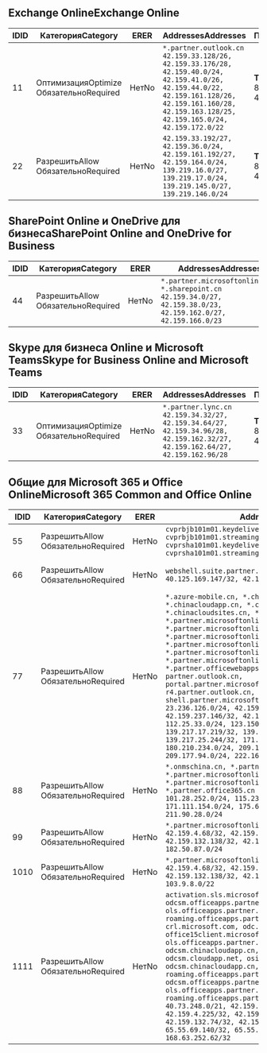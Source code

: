 <!--THIS FILE IS AUTOMATICALLY GENERATED. MANUAL CHANGES WILL BE OVERWRITTEN.-->
<!--Please contact the Office 365 Endpoints team with any questions.-->
<!--China endpoints version 2018102900-->
<!--File generated 2018-10-29 14:00:37.5742-->

## <a name="exchange-online"></a><span data-ttu-id="22648-101">Exchange Online</span><span class="sxs-lookup"><span data-stu-id="22648-101">Exchange Online</span></span>

<span data-ttu-id="22648-102">ID</span><span class="sxs-lookup"><span data-stu-id="22648-102">ID</span></span> | <span data-ttu-id="22648-103">Категория</span><span class="sxs-lookup"><span data-stu-id="22648-103">Category</span></span> | <span data-ttu-id="22648-104">ER</span><span class="sxs-lookup"><span data-stu-id="22648-104">ER</span></span> | <span data-ttu-id="22648-105">Addresses</span><span class="sxs-lookup"><span data-stu-id="22648-105">Addresses</span></span> | <span data-ttu-id="22648-106">Порты</span><span class="sxs-lookup"><span data-stu-id="22648-106">Ports</span></span>
-- | -------------------- | -- | --------------------------------------------------------------------------------------------------------------------------------------------------------------------------------------------------------- | ----------------
<span data-ttu-id="22648-107">1</span><span class="sxs-lookup"><span data-stu-id="22648-107">1</span></span> | <span data-ttu-id="22648-108">Оптимизация</span><span class="sxs-lookup"><span data-stu-id="22648-108">Optimize</span></span><BR><span data-ttu-id="22648-109">Обязательно</span><span class="sxs-lookup"><span data-stu-id="22648-109">Required</span></span> | <span data-ttu-id="22648-110">Нет</span><span class="sxs-lookup"><span data-stu-id="22648-110">No</span></span> | `*.partner.outlook.cn`<BR>`42.159.33.128/26, 42.159.33.176/28, 42.159.40.0/24, 42.159.41.0/26, 42.159.44.0/22, 42.159.161.128/26, 42.159.161.160/28, 42.159.163.128/25, 42.159.165.0/24, 42.159.172.0/22` | <span data-ttu-id="22648-111">**TCP:** 443, 80</span><span class="sxs-lookup"><span data-stu-id="22648-111">**TCP:** 443, 80</span></span>
<span data-ttu-id="22648-112">2</span><span class="sxs-lookup"><span data-stu-id="22648-112">2</span></span> | <span data-ttu-id="22648-113">Разрешить</span><span class="sxs-lookup"><span data-stu-id="22648-113">Allow</span></span><BR><span data-ttu-id="22648-114">Обязательно</span><span class="sxs-lookup"><span data-stu-id="22648-114">Required</span></span> | <span data-ttu-id="22648-115">Нет</span><span class="sxs-lookup"><span data-stu-id="22648-115">No</span></span> | `42.159.33.192/27, 42.159.36.0/24, 42.159.161.192/27, 42.159.164.0/24, 139.219.16.0/27, 139.219.17.0/24, 139.219.145.0/27, 139.219.146.0/24` | <span data-ttu-id="22648-116">**TCP:** 443, 80</span><span class="sxs-lookup"><span data-stu-id="22648-116">**TCP:** 443, 80</span></span>

## <a name="sharepoint-online-and-onedrive-for-business"></a><span data-ttu-id="22648-117">SharePoint Online и OneDrive для бизнеса</span><span class="sxs-lookup"><span data-stu-id="22648-117">SharePoint Online and OneDrive for Business</span></span>

<span data-ttu-id="22648-118">ID</span><span class="sxs-lookup"><span data-stu-id="22648-118">ID</span></span> | <span data-ttu-id="22648-119">Категория</span><span class="sxs-lookup"><span data-stu-id="22648-119">Category</span></span> | <span data-ttu-id="22648-120">ER</span><span class="sxs-lookup"><span data-stu-id="22648-120">ER</span></span> | <span data-ttu-id="22648-121">Addresses</span><span class="sxs-lookup"><span data-stu-id="22648-121">Addresses</span></span> | <span data-ttu-id="22648-122">Порты</span><span class="sxs-lookup"><span data-stu-id="22648-122">Ports</span></span>
-- | ----------------- | -- | --------------------------------------------------------------------------------------------------------------------- | ----------------
<span data-ttu-id="22648-123">4</span><span class="sxs-lookup"><span data-stu-id="22648-123">4</span></span> | <span data-ttu-id="22648-124">Разрешить</span><span class="sxs-lookup"><span data-stu-id="22648-124">Allow</span></span><BR><span data-ttu-id="22648-125">Обязательно</span><span class="sxs-lookup"><span data-stu-id="22648-125">Required</span></span> | <span data-ttu-id="22648-126">Нет</span><span class="sxs-lookup"><span data-stu-id="22648-126">No</span></span> | `*.partner.microsoftonline.cn, *.sharepoint.cn`<BR>`42.159.34.0/27, 42.159.38.0/23, 42.159.162.0/27, 42.159.166.0/23` | <span data-ttu-id="22648-127">**TCP:** 443, 80</span><span class="sxs-lookup"><span data-stu-id="22648-127">**TCP:** 443, 80</span></span>

## <a name="skype-for-business-online-and-microsoft-teams"></a><span data-ttu-id="22648-128">Skype для бизнеса Online и Microsoft Teams</span><span class="sxs-lookup"><span data-stu-id="22648-128">Skype for Business Online and Microsoft Teams</span></span>

<span data-ttu-id="22648-129">ID</span><span class="sxs-lookup"><span data-stu-id="22648-129">ID</span></span> | <span data-ttu-id="22648-130">Категория</span><span class="sxs-lookup"><span data-stu-id="22648-130">Category</span></span> | <span data-ttu-id="22648-131">ER</span><span class="sxs-lookup"><span data-stu-id="22648-131">ER</span></span> | <span data-ttu-id="22648-132">Addresses</span><span class="sxs-lookup"><span data-stu-id="22648-132">Addresses</span></span> | <span data-ttu-id="22648-133">Порты</span><span class="sxs-lookup"><span data-stu-id="22648-133">Ports</span></span>
-- | -------------------- | -- | -------------------------------------------------------------------------------------------------------------------------------- | ----------------
<span data-ttu-id="22648-134">3</span><span class="sxs-lookup"><span data-stu-id="22648-134">3</span></span> | <span data-ttu-id="22648-135">Оптимизация</span><span class="sxs-lookup"><span data-stu-id="22648-135">Optimize</span></span><BR><span data-ttu-id="22648-136">Обязательно</span><span class="sxs-lookup"><span data-stu-id="22648-136">Required</span></span> | <span data-ttu-id="22648-137">Нет</span><span class="sxs-lookup"><span data-stu-id="22648-137">No</span></span> | `*.partner.lync.cn`<BR>`42.159.34.32/27, 42.159.34.64/27, 42.159.34.96/28, 42.159.162.32/27, 42.159.162.64/27, 42.159.162.96/28` | <span data-ttu-id="22648-138">**TCP:** 443, 80</span><span class="sxs-lookup"><span data-stu-id="22648-138">**TCP:** 443, 80</span></span>

## <a name="microsoft-365-common-and-office-online"></a><span data-ttu-id="22648-139">Общие для Microsoft 365 и Office Online</span><span class="sxs-lookup"><span data-stu-id="22648-139">Microsoft 365 Common and Office Online</span></span>

<span data-ttu-id="22648-140">ID</span><span class="sxs-lookup"><span data-stu-id="22648-140">ID</span></span> | <span data-ttu-id="22648-141">Категория</span><span class="sxs-lookup"><span data-stu-id="22648-141">Category</span></span> | <span data-ttu-id="22648-142">ER</span><span class="sxs-lookup"><span data-stu-id="22648-142">ER</span></span> | <span data-ttu-id="22648-143">Addresses</span><span class="sxs-lookup"><span data-stu-id="22648-143">Addresses</span></span> | <span data-ttu-id="22648-144">Порты</span><span class="sxs-lookup"><span data-stu-id="22648-144">Ports</span></span>
-- | ----------------- | -- | ---------------------------------------------------------------------------------------------------------------------------------------------------------------------------------------------------------------------------------------------------------------------------------------------------------------------------------------------------------------------------------------------------------------------------------------------------------------------------------------------------------------------------------------------------------------------------------------------------------------------------------------------------------------------------------------------------------------------------------------------------------------------------------------------------------------------------------------------------------------------------------------------------------------------- | ----------------
<span data-ttu-id="22648-145">5</span><span class="sxs-lookup"><span data-stu-id="22648-145">5</span></span> | <span data-ttu-id="22648-146">Разрешить</span><span class="sxs-lookup"><span data-stu-id="22648-146">Allow</span></span><BR><span data-ttu-id="22648-147">Обязательно</span><span class="sxs-lookup"><span data-stu-id="22648-147">Required</span></span> | <span data-ttu-id="22648-148">Нет</span><span class="sxs-lookup"><span data-stu-id="22648-148">No</span></span> | `cvprbjb101m01.keydelivery.mediaservices.chinacloudapi.cn, cvprbjb101m01.streaming.mediaservices.chinacloudapi.cn, cvprsha101m01.keydelivery.mediaservices.chinacloudapi.cn, cvprsha101m01.streaming.mediaservices.chinacloudapi.cn` | <span data-ttu-id="22648-149">**TCP:** 443, 80</span><span class="sxs-lookup"><span data-stu-id="22648-149">**TCP:** 443, 80</span></span>
<span data-ttu-id="22648-150">6</span><span class="sxs-lookup"><span data-stu-id="22648-150">6</span></span> | <span data-ttu-id="22648-151">Разрешить</span><span class="sxs-lookup"><span data-stu-id="22648-151">Allow</span></span><BR><span data-ttu-id="22648-152">Обязательно</span><span class="sxs-lookup"><span data-stu-id="22648-152">Required</span></span> | <span data-ttu-id="22648-153">Нет</span><span class="sxs-lookup"><span data-stu-id="22648-153">No</span></span> | `webshell.suite.partner.microsoftonline.cn`<BR>`40.125.169.147/32, 42.159.201.24/32` | <span data-ttu-id="22648-154">**TCP:** 443, 80</span><span class="sxs-lookup"><span data-stu-id="22648-154">**TCP:** 443, 80</span></span>
<span data-ttu-id="22648-155">7</span><span class="sxs-lookup"><span data-stu-id="22648-155">7</span></span> | <span data-ttu-id="22648-156">Разрешить</span><span class="sxs-lookup"><span data-stu-id="22648-156">Allow</span></span><BR><span data-ttu-id="22648-157">Обязательно</span><span class="sxs-lookup"><span data-stu-id="22648-157">Required</span></span> | <span data-ttu-id="22648-158">Нет</span><span class="sxs-lookup"><span data-stu-id="22648-158">No</span></span> | `*.azure-mobile.cn, *.chinacloudapi.cn, *.chinacloudapp.cn, *.chinacloud-mobile.cn, *.chinacloudsites.cn, *.partner.microsoftonline-m.cn, *.partner.microsoftonline-m.net.cn, *.partner.microsoftonline-m-i.cn, *.partner.microsoftonline-m-i.net.cn, *.partner.microsoftonline-p.net.cn, *.partner.microsoftonline-p-i.cn, *.partner.microsoftonline-p-i.net.cn, *.partner.officewebapps.cn, *.windowsazure.cn, partner.outlook.cn, portal.partner.microsoftonline.cdnsvc.com, r4.partner.outlook.cn, shell.partner.microsoftonline.cdnsvc.com`<BR>`23.236.126.0/24, 42.159.224.122/32, 42.159.233.91/32, 42.159.237.146/32, 42.159.238.120/32, 58.68.168.0/24, 112.25.33.0/24, 123.150.49.0/24, 125.65.247.0/24, 139.217.17.219/32, 139.217.19.156/32, 139.217.21.3/32, 139.217.25.244/32, 171.107.84.0/24, 180.210.232.0/24, 180.210.234.0/24, 209.177.86.0/24, 209.177.90.0/24, 209.177.94.0/24, 222.161.226.0/24` | <span data-ttu-id="22648-159">**TCP:** 443, 80</span><span class="sxs-lookup"><span data-stu-id="22648-159">**TCP:** 443, 80</span></span>
<span data-ttu-id="22648-160">8</span><span class="sxs-lookup"><span data-stu-id="22648-160">8</span></span> | <span data-ttu-id="22648-161">Разрешить</span><span class="sxs-lookup"><span data-stu-id="22648-161">Allow</span></span><BR><span data-ttu-id="22648-162">Обязательно</span><span class="sxs-lookup"><span data-stu-id="22648-162">Required</span></span> | <span data-ttu-id="22648-163">Нет</span><span class="sxs-lookup"><span data-stu-id="22648-163">No</span></span> | `*.onmschina.cn, *.partner.microsoftonline.net.cn, *.partner.microsoftonline-i.cn, *.partner.microsoftonline-i.net.cn, *.partner.office365.cn`<BR>`101.28.252.0/24, 115.231.150.0/24, 123.235.32.0/24, 171.111.154.0/24, 175.6.10.0/24, 180.210.229.0/24, 211.90.28.0/24` | <span data-ttu-id="22648-164">**TCP:** 443, 80</span><span class="sxs-lookup"><span data-stu-id="22648-164">**TCP:** 443, 80</span></span>
<span data-ttu-id="22648-165">9</span><span class="sxs-lookup"><span data-stu-id="22648-165">9</span></span> | <span data-ttu-id="22648-166">Разрешить</span><span class="sxs-lookup"><span data-stu-id="22648-166">Allow</span></span><BR><span data-ttu-id="22648-167">Обязательно</span><span class="sxs-lookup"><span data-stu-id="22648-167">Required</span></span> | <span data-ttu-id="22648-168">Нет</span><span class="sxs-lookup"><span data-stu-id="22648-168">No</span></span> | `*.partner.microsoftonline-p.cn`<BR>`42.159.4.68/32, 42.159.4.200/32, 42.159.7.156/32, 42.159.132.138/32, 42.159.133.17/32, 42.159.135.78/32, 182.50.87.0/24` | <span data-ttu-id="22648-169">**TCP:** 443, 80</span><span class="sxs-lookup"><span data-stu-id="22648-169">**TCP:** 443, 80</span></span>
<span data-ttu-id="22648-170">10</span><span class="sxs-lookup"><span data-stu-id="22648-170">10</span></span> | <span data-ttu-id="22648-171">Разрешить</span><span class="sxs-lookup"><span data-stu-id="22648-171">Allow</span></span><BR><span data-ttu-id="22648-172">Обязательно</span><span class="sxs-lookup"><span data-stu-id="22648-172">Required</span></span> | <span data-ttu-id="22648-173">Нет</span><span class="sxs-lookup"><span data-stu-id="22648-173">No</span></span> | `*.partner.microsoftonline.cn`<BR>`42.159.4.68/32, 42.159.4.200/32, 42.159.7.156/32, 42.159.132.138/32, 42.159.133.17/32, 42.159.135.78/32, 103.9.8.0/22` | <span data-ttu-id="22648-174">**TCP:** 443, 80</span><span class="sxs-lookup"><span data-stu-id="22648-174">**TCP:** 443, 80</span></span>
<span data-ttu-id="22648-175">11</span><span class="sxs-lookup"><span data-stu-id="22648-175">11</span></span> | <span data-ttu-id="22648-176">Разрешить</span><span class="sxs-lookup"><span data-stu-id="22648-176">Allow</span></span><BR><span data-ttu-id="22648-177">Обязательно</span><span class="sxs-lookup"><span data-stu-id="22648-177">Required</span></span> | <span data-ttu-id="22648-178">Нет</span><span class="sxs-lookup"><span data-stu-id="22648-178">No</span></span> | `activation.sls.microsoft.com, bjb-odcsm.officeapps.partner.office365.cn, bjb-ols.officeapps.partner.office365.cn, bjb-roaming.officeapps.partner.office365.cn, crl.microsoft.com, odc.officeapps.live.com, office15client.microsoft.com, officecdn.microsoft.com, ols.officeapps.partner.office365.cn, osi-prod-bjb01-odcsm.chinacloudapp.cn, osiprod-scus01-odcsm.cloudapp.net, osi-prod-sha01-odcsm.chinacloudapp.cn, roaming.officeapps.partner.office365.cn, sha-odcsm.officeapps.partner.office365.cn, sha-ols.officeapps.partner.office365.cn, sha-roaming.officeapps.partner.office365.cn`<BR>`40.73.248.0/21, 42.159.4.45/32, 42.159.4.50/32, 42.159.4.225/32, 42.159.7.13/32, 42.159.132.73/32, 42.159.132.74/32, 42.159.132.75/32, 65.52.98.231/32, 65.55.69.140/32, 65.55.227.140/32, 70.37.81.47/32, 168.63.252.62/32` | <span data-ttu-id="22648-179">**TCP:** 443, 80</span><span class="sxs-lookup"><span data-stu-id="22648-179">**TCP:** 443, 80</span></span>
